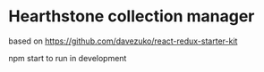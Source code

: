 Hearthstone collection manager
=====================================

based on https://github.com/davezuko/react-redux-starter-kit

npm start to run in development
